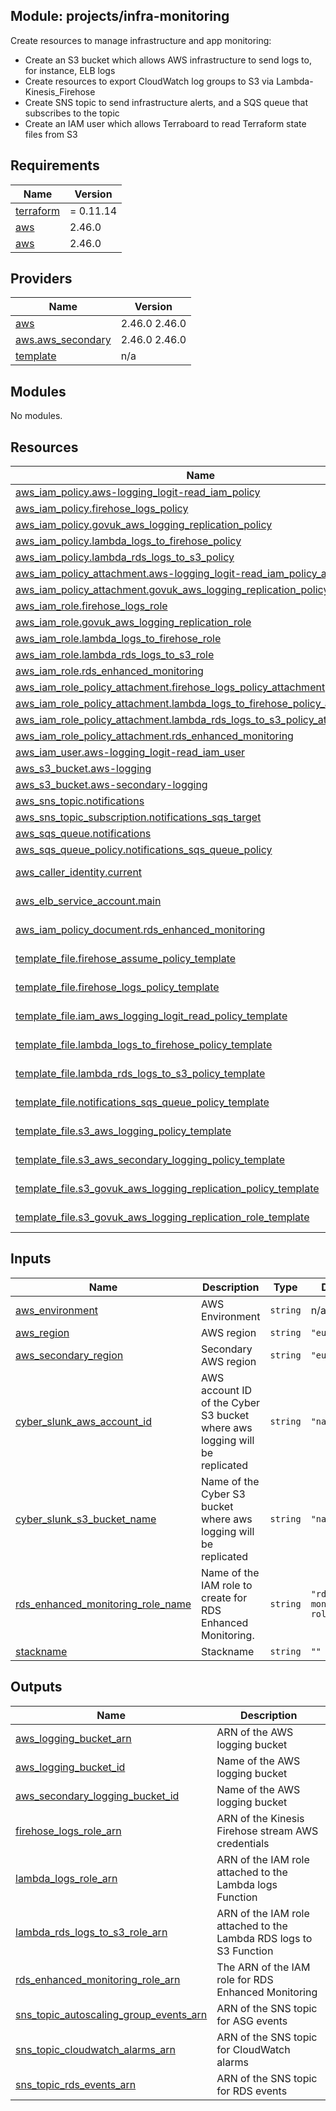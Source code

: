## Module: projects/infra-monitoring

Create resources to manage infrastructure and app monitoring:
  - Create an S3 bucket which allows AWS infrastructure to send logs to, for
    instance, ELB logs
  - Create resources to export CloudWatch log groups to S3 via Lambda-Kinesis\_Firehose
  - Create SNS topic to send infrastructure alerts, and a SQS queue that subscribes to
    the topic
  - Create an IAM user which allows Terraboard to read Terraform state files from S3

## Requirements

| Name | Version |
|------|---------|
| <a name="requirement_terraform"></a> [terraform](#requirement\_terraform) | = 0.11.14 |
| <a name="requirement_aws"></a> [aws](#requirement\_aws) | 2.46.0 |
| <a name="requirement_aws"></a> [aws](#requirement\_aws) | 2.46.0 |

## Providers

| Name | Version |
|------|---------|
| <a name="provider_aws"></a> [aws](#provider\_aws) | 2.46.0 2.46.0 |
| <a name="provider_aws.aws_secondary"></a> [aws.aws\_secondary](#provider\_aws.aws\_secondary) | 2.46.0 2.46.0 |
| <a name="provider_template"></a> [template](#provider\_template) | n/a |

## Modules

No modules.

## Resources

| Name | Type |
|------|------|
| [aws_iam_policy.aws-logging_logit-read_iam_policy](https://registry.terraform.io/providers/hashicorp/aws/2.46.0/docs/resources/iam_policy) | resource |
| [aws_iam_policy.firehose_logs_policy](https://registry.terraform.io/providers/hashicorp/aws/2.46.0/docs/resources/iam_policy) | resource |
| [aws_iam_policy.govuk_aws_logging_replication_policy](https://registry.terraform.io/providers/hashicorp/aws/2.46.0/docs/resources/iam_policy) | resource |
| [aws_iam_policy.lambda_logs_to_firehose_policy](https://registry.terraform.io/providers/hashicorp/aws/2.46.0/docs/resources/iam_policy) | resource |
| [aws_iam_policy.lambda_rds_logs_to_s3_policy](https://registry.terraform.io/providers/hashicorp/aws/2.46.0/docs/resources/iam_policy) | resource |
| [aws_iam_policy_attachment.aws-logging_logit-read_iam_policy_attachment](https://registry.terraform.io/providers/hashicorp/aws/2.46.0/docs/resources/iam_policy_attachment) | resource |
| [aws_iam_policy_attachment.govuk_aws_logging_replication_policy_attachment](https://registry.terraform.io/providers/hashicorp/aws/2.46.0/docs/resources/iam_policy_attachment) | resource |
| [aws_iam_role.firehose_logs_role](https://registry.terraform.io/providers/hashicorp/aws/2.46.0/docs/resources/iam_role) | resource |
| [aws_iam_role.govuk_aws_logging_replication_role](https://registry.terraform.io/providers/hashicorp/aws/2.46.0/docs/resources/iam_role) | resource |
| [aws_iam_role.lambda_logs_to_firehose_role](https://registry.terraform.io/providers/hashicorp/aws/2.46.0/docs/resources/iam_role) | resource |
| [aws_iam_role.lambda_rds_logs_to_s3_role](https://registry.terraform.io/providers/hashicorp/aws/2.46.0/docs/resources/iam_role) | resource |
| [aws_iam_role.rds_enhanced_monitoring](https://registry.terraform.io/providers/hashicorp/aws/2.46.0/docs/resources/iam_role) | resource |
| [aws_iam_role_policy_attachment.firehose_logs_policy_attachment](https://registry.terraform.io/providers/hashicorp/aws/2.46.0/docs/resources/iam_role_policy_attachment) | resource |
| [aws_iam_role_policy_attachment.lambda_logs_to_firehose_policy_attachment](https://registry.terraform.io/providers/hashicorp/aws/2.46.0/docs/resources/iam_role_policy_attachment) | resource |
| [aws_iam_role_policy_attachment.lambda_rds_logs_to_s3_policy_attachment](https://registry.terraform.io/providers/hashicorp/aws/2.46.0/docs/resources/iam_role_policy_attachment) | resource |
| [aws_iam_role_policy_attachment.rds_enhanced_monitoring](https://registry.terraform.io/providers/hashicorp/aws/2.46.0/docs/resources/iam_role_policy_attachment) | resource |
| [aws_iam_user.aws-logging_logit-read_iam_user](https://registry.terraform.io/providers/hashicorp/aws/2.46.0/docs/resources/iam_user) | resource |
| [aws_s3_bucket.aws-logging](https://registry.terraform.io/providers/hashicorp/aws/2.46.0/docs/resources/s3_bucket) | resource |
| [aws_s3_bucket.aws-secondary-logging](https://registry.terraform.io/providers/hashicorp/aws/2.46.0/docs/resources/s3_bucket) | resource |
| [aws_sns_topic.notifications](https://registry.terraform.io/providers/hashicorp/aws/2.46.0/docs/resources/sns_topic) | resource |
| [aws_sns_topic_subscription.notifications_sqs_target](https://registry.terraform.io/providers/hashicorp/aws/2.46.0/docs/resources/sns_topic_subscription) | resource |
| [aws_sqs_queue.notifications](https://registry.terraform.io/providers/hashicorp/aws/2.46.0/docs/resources/sqs_queue) | resource |
| [aws_sqs_queue_policy.notifications_sqs_queue_policy](https://registry.terraform.io/providers/hashicorp/aws/2.46.0/docs/resources/sqs_queue_policy) | resource |
| [aws_caller_identity.current](https://registry.terraform.io/providers/hashicorp/aws/2.46.0/docs/data-sources/caller_identity) | data source |
| [aws_elb_service_account.main](https://registry.terraform.io/providers/hashicorp/aws/2.46.0/docs/data-sources/elb_service_account) | data source |
| [aws_iam_policy_document.rds_enhanced_monitoring](https://registry.terraform.io/providers/hashicorp/aws/2.46.0/docs/data-sources/iam_policy_document) | data source |
| [template_file.firehose_assume_policy_template](https://registry.terraform.io/providers/hashicorp/template/latest/docs/data-sources/file) | data source |
| [template_file.firehose_logs_policy_template](https://registry.terraform.io/providers/hashicorp/template/latest/docs/data-sources/file) | data source |
| [template_file.iam_aws_logging_logit_read_policy_template](https://registry.terraform.io/providers/hashicorp/template/latest/docs/data-sources/file) | data source |
| [template_file.lambda_logs_to_firehose_policy_template](https://registry.terraform.io/providers/hashicorp/template/latest/docs/data-sources/file) | data source |
| [template_file.lambda_rds_logs_to_s3_policy_template](https://registry.terraform.io/providers/hashicorp/template/latest/docs/data-sources/file) | data source |
| [template_file.notifications_sqs_queue_policy_template](https://registry.terraform.io/providers/hashicorp/template/latest/docs/data-sources/file) | data source |
| [template_file.s3_aws_logging_policy_template](https://registry.terraform.io/providers/hashicorp/template/latest/docs/data-sources/file) | data source |
| [template_file.s3_aws_secondary_logging_policy_template](https://registry.terraform.io/providers/hashicorp/template/latest/docs/data-sources/file) | data source |
| [template_file.s3_govuk_aws_logging_replication_policy_template](https://registry.terraform.io/providers/hashicorp/template/latest/docs/data-sources/file) | data source |
| [template_file.s3_govuk_aws_logging_replication_role_template](https://registry.terraform.io/providers/hashicorp/template/latest/docs/data-sources/file) | data source |

## Inputs

| Name | Description | Type | Default | Required |
|------|-------------|------|---------|:--------:|
| <a name="input_aws_environment"></a> [aws\_environment](#input\_aws\_environment) | AWS Environment | `string` | n/a | yes |
| <a name="input_aws_region"></a> [aws\_region](#input\_aws\_region) | AWS region | `string` | `"eu-west-1"` | no |
| <a name="input_aws_secondary_region"></a> [aws\_secondary\_region](#input\_aws\_secondary\_region) | Secondary AWS region | `string` | `"eu-west-2"` | no |
| <a name="input_cyber_slunk_aws_account_id"></a> [cyber\_slunk\_aws\_account\_id](#input\_cyber\_slunk\_aws\_account\_id) | AWS account ID of the Cyber S3 bucket where aws logging will be replicated | `string` | `"na"` | no |
| <a name="input_cyber_slunk_s3_bucket_name"></a> [cyber\_slunk\_s3\_bucket\_name](#input\_cyber\_slunk\_s3\_bucket\_name) | Name of the Cyber S3 bucket where aws logging will be replicated | `string` | `"na"` | no |
| <a name="input_rds_enhanced_monitoring_role_name"></a> [rds\_enhanced\_monitoring\_role\_name](#input\_rds\_enhanced\_monitoring\_role\_name) | Name of the IAM role to create for RDS Enhanced Monitoring. | `string` | `"rds-monitoring-role"` | no |
| <a name="input_stackname"></a> [stackname](#input\_stackname) | Stackname | `string` | `""` | no |

## Outputs

| Name | Description |
|------|-------------|
| <a name="output_aws_logging_bucket_arn"></a> [aws\_logging\_bucket\_arn](#output\_aws\_logging\_bucket\_arn) | ARN of the AWS logging bucket |
| <a name="output_aws_logging_bucket_id"></a> [aws\_logging\_bucket\_id](#output\_aws\_logging\_bucket\_id) | Name of the AWS logging bucket |
| <a name="output_aws_secondary_logging_bucket_id"></a> [aws\_secondary\_logging\_bucket\_id](#output\_aws\_secondary\_logging\_bucket\_id) | Name of the AWS logging bucket |
| <a name="output_firehose_logs_role_arn"></a> [firehose\_logs\_role\_arn](#output\_firehose\_logs\_role\_arn) | ARN of the Kinesis Firehose stream AWS credentials |
| <a name="output_lambda_logs_role_arn"></a> [lambda\_logs\_role\_arn](#output\_lambda\_logs\_role\_arn) | ARN of the IAM role attached to the Lambda logs Function |
| <a name="output_lambda_rds_logs_to_s3_role_arn"></a> [lambda\_rds\_logs\_to\_s3\_role\_arn](#output\_lambda\_rds\_logs\_to\_s3\_role\_arn) | ARN of the IAM role attached to the Lambda RDS logs to S3 Function |
| <a name="output_rds_enhanced_monitoring_role_arn"></a> [rds\_enhanced\_monitoring\_role\_arn](#output\_rds\_enhanced\_monitoring\_role\_arn) | The ARN of the IAM role for RDS Enhanced Monitoring |
| <a name="output_sns_topic_autoscaling_group_events_arn"></a> [sns\_topic\_autoscaling\_group\_events\_arn](#output\_sns\_topic\_autoscaling\_group\_events\_arn) | ARN of the SNS topic for ASG events |
| <a name="output_sns_topic_cloudwatch_alarms_arn"></a> [sns\_topic\_cloudwatch\_alarms\_arn](#output\_sns\_topic\_cloudwatch\_alarms\_arn) | ARN of the SNS topic for CloudWatch alarms |
| <a name="output_sns_topic_rds_events_arn"></a> [sns\_topic\_rds\_events\_arn](#output\_sns\_topic\_rds\_events\_arn) | ARN of the SNS topic for RDS events |
